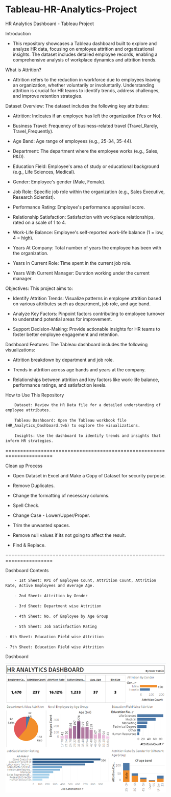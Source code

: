 # Tableau-HR-Analytics-Project

HR Analytics Dashboard - Tableau Project

Introduction

- This repository showcases a Tableau dashboard built to explore and analyze HR data, focusing on employee attrition and organizational insights. The dataset includes detailed employee records, enabling a comprehensive analysis of workplace dynamics and attrition trends.

What is Attrition?

- Attrition refers to the reduction in workforce due to employees leaving an organization, whether voluntarily or involuntarily. Understanding attrition is crucial for HR teams to identify trends, address challenges, and improve retention strategies.

Dataset Overview: The dataset includes the following key attributes:

- Attrition: Indicates if an employee has left the organization (Yes or No).

- Business Travel: Frequency of business-related travel (Travel_Rarely, Travel_Frequently).

- Age Band: Age range of employees (e.g., 25-34, 35-44).

- Department: The department where the employee works (e.g., Sales, R&D).

- Education Field: Employee's area of study or educational background (e.g., Life Sciences, Medical).

- Gender: Employee's gender (Male, Female).

- Job Role: Specific job role within the organization (e.g., Sales Executive, Research Scientist).

- Performance Rating: Employee's performance appraisal score.

- Relationship Satisfaction: Satisfaction with workplace relationships, rated on a scale of 1 to 4.

- Work-Life Balance: Employee's self-reported work-life balance (1 = low, 4 = high).

- Years At Company: Total number of years the employee has been with the organization.

- Years In Current Role: Time spent in the current job role.

- Years With Current Manager: Duration working under the current manager.

Objectives: This project aims to:

- Identify Attrition Trends: Visualize patterns in employee attrition based on various attributes such as department, job role, and age band.

- Analyze Key Factors: Pinpoint factors contributing to employee turnover to understand potential areas for improvement.

- Support Decision-Making: Provide actionable insights for HR teams to foster better employee engagement and retention.

Dashboard Features: The Tableau dashboard includes the following visualizations:

- Attrition breakdown by department and job role.

- Trends in attrition across age bands and years at the company.

- Relationships between attrition and key factors like work-life balance, performance ratings, and satisfaction levels.

How to Use This Repository

		Dataset: Review the HR Data file for a detailed understanding of employee attributes.

		Tableau Dashboard: Open the Tableau workbook file (HR_Analytics_Dashboard.twb) to explore the visualizations.

		Insights: Use the dashboard to identify trends and insights that inform HR strategies.

======================================================================

Clean up Process

  - Open Dataset in Excel and Make a Copy of Dataset for security purpose.

   - Remove Duplicates.

   - Change the formatting of necessary columns.

   - Spell Check.

   - Change Case - Lower/Upper/Proper.

   - Trim the unwanted spaces.

   - Remove null values if its not going to affect the result.

   - Find & Replace.

======================================================================

Dashboard Contents

		- 1st Sheet: KPI of Employee Count, Attrition Count, Attrition Rate, Active Employees and Average Age.
    
		- 2nd Sheet: Attrition by Gender
    
		- 3rd Sheet: Department wise Attrition
    
		- 4th Sheet: No. of Employee by Age Group
    
		- 5th Sheet: Job Satisfaction Rating
    
    - 6th Sheet: Education Field wise Attrition
    
    - 7th Sheet: Education Field wise Attrition

Dashboard

![HR Dashboard ](https://github.com/Nooryassin8/Tableau-HR-Analytics-Project/blob/main/Screenshot%202024-12-04%20163002.png)
